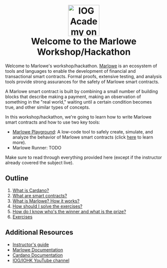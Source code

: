 <h1 align="center">
  <br>
  <a href="https://www.youtube.com/@iogacademy"><img src="https://ucarecdn.com/288e5001-d93e-4081-976b-0c6f72cc077e/iohksymbolbig.jpg" alt="IOG Academy on YouTube" width="100"></a>
  <br>
  Welcome to the Marlowe Workshop/Hackathon
  <br>
</h1>

Welcome to Marlowe's workshop/hackathon. [Marlowe]() is an ecosystem of tools and languages to enable the development of financial and transactional smart contracts. Formal proofs, extensive testing, and analysis tools provide strong assurances for the safety of Marlowe smart contracts.

A Marlowe smart contract is built by combining a small number of building blocks that describe making a payment, making an observation of something in the "real world," waiting until a certain condition becomes true, and other similar types of concepts.

In this workshop/hackathon, we're going to learn how to write Marlowe smart contracts and how to use two key tools:
- [Marlowe Playground](https://play.marlowe.iohk.io/#/): A low-code tool to safely create, simulate, and analyze the behavior of Marlowe smart contracts (click [here](https://docs.marlowe.iohk.io/docs/developer-tools/playground) to learn more).
- Marlowe Runner: TODO

Make sure to read through everything provided here (except if the instructor already covered the subject live).

## Outline

1. [What is Cardano?]()
1. [What are smart contracts?]()
1. [What is Marlowe? How it works?]()
1. [How should I solve the exercises?]()
1. [How do I know who's the winner and what is the prize?]()
1. [Exercises]()

## Additional Resources

- [Instructor's guide](instructor-guide.md)
- [Marlowe Documentation](https://docs.marlowe.iohk.io/docs/introduction)
- [Cardano Documentation]()
- [IOG/IOHK YouTube channel]()
